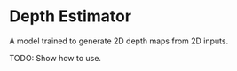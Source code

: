 # Depth Estimator

A model trained to generate 2D depth maps from 2D inputs.

TODO: Show how to use.